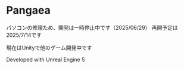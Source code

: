 # Pangaea
パソコンの修理ため、開発は一時停止中です（2025/06/29）
再開予定は2025/7/14です

現在はUnityで他のゲーム開発中です

Developed with Unreal Engine 5
